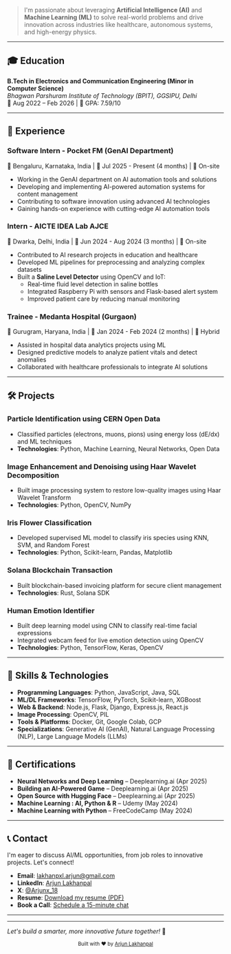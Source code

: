 > I'm passionate about leveraging **Artificial Intelligence (AI)** and **Machine Learning (ML)** to solve real-world problems and drive innovation across industries like healthcare, autonomous systems, and high-energy physics.

---

## 🎓 Education

**B.Tech in Electronics and Communication Engineering (Minor in Computer Science)**  
*Bhagwan Parshuram Institute of Technology (BPIT), GGSIPU, Delhi*  
📅 Aug 2022 – Feb 2026 | 🎯 GPA: 7.59/10

---

## 💼 Experience

### Software Intern - Pocket FM (GenAI Department)
📍 Bengaluru, Karnataka, India | 📅 Jul 2025 - Present (4 months) | 🏢 On-site

- Working in the GenAI department on AI automation tools and solutions
- Developing and implementing AI-powered automation systems for content management
- Contributing to software innovation using advanced AI technologies
- Gaining hands-on experience with cutting-edge AI automation tools

### Intern - AICTE IDEA Lab AJCE
📍 Dwarka, Delhi, India | 📅 Jun 2024 - Aug 2024 (3 months) | 🏢 On-site

- Contributed to AI research projects in education and healthcare
- Developed ML pipelines for preprocessing and analyzing complex datasets
- Built a **Saline Level Detector** using OpenCV and IoT:
  - Real-time fluid level detection in saline bottles
  - Integrated Raspberry Pi with sensors and Flask-based alert system
  - Improved patient care by reducing manual monitoring

### Trainee - Medanta Hospital (Gurgaon)
📍 Gurugram, Haryana, India | 📅 Jan 2024 - Feb 2024 (2 months) | 🔄 Hybrid

- Assisted in hospital data analytics projects using ML
- Designed predictive models to analyze patient vitals and detect anomalies
- Collaborated with healthcare professionals to integrate AI solutions

---

## 🛠️ Projects

### Particle Identification using CERN Open Data
- Classified particles (electrons, muons, pions) using energy loss (dE/dx) and ML techniques
- **Technologies**: Python, Machine Learning, Neural Networks, Open Data

### Image Enhancement and Denoising using Haar Wavelet Decomposition
- Built image processing system to restore low-quality images using Haar Wavelet Transform
- **Technologies**: Python, OpenCV, NumPy

### Iris Flower Classification
- Developed supervised ML model to classify iris species using KNN, SVM, and Random Forest
- **Technologies**: Python, Scikit-learn, Pandas, Matplotlib

### Solana Blockchain Transaction
- Built blockchain-based invoicing platform for secure client management
- **Technologies**: Rust, Solana SDK

### Human Emotion Identifier
- Built deep learning model using CNN to classify real-time facial expressions
- Integrated webcam feed for live emotion detection using OpenCV
- **Technologies**: Python, TensorFlow, Keras, OpenCV

---

## 🧠 Skills & Technologies

- **Programming Languages**: Python, JavaScript, Java, SQL
- **ML/DL Frameworks**: TensorFlow, PyTorch, Scikit-learn, XGBoost
- **Web & Backend**: Node.js, Flask, Django, Express.js, React.js
- **Image Processing**: OpenCV, PIL
- **Tools & Platforms**: Docker, Git, Google Colab, GCP
- **Specializations**: Generative AI (GenAI), Natural Language Processing (NLP), Large Language Models (LLMs)

---

## 🏅 Certifications

- **Neural Networks and Deep Learning** – Deeplearning.ai (Apr 2025)
- **Building an AI-Powered Game** – Deeplearning.ai (Apr 2025)
- **Open Source with Hugging Face** – Deeplearning.ai (Apr 2025)
- **Machine Learning : AI, Python & R** – Udemy (May 2024)
- **Machine Learning with Python** – FreeCodeCamp (May 2024)

---

## 📞 Contact

I'm eager to discuss AI/ML opportunities, from job roles to innovative projects. Let's connect!

- **Email**: [lakhanpxl.arjun@gmail.com](mailto:lakhanpxl.arjun@gmail.com)
- **LinkedIn**: [Arjun Lakhanpal](https://www.linkedin.com/in/arjunlakhanpal)
- **X**: [@Arjunx_18](https://x.com/Arjunx_18)
- **Resume**: [Download my resume (PDF)](assets/resume.pdf)
- **Book a Call**: [Schedule a 15-minute chat](https://calendly.com/lakhanpxl-arjun)

---

---

*Let's build a smarter, more innovative future together!* 🚀

<div align="center">
  <sub>Built with ❤️ by <a href="https://github.com/arjunlakhanpal">Arjun Lakhanpal</a></sub>
</div>
